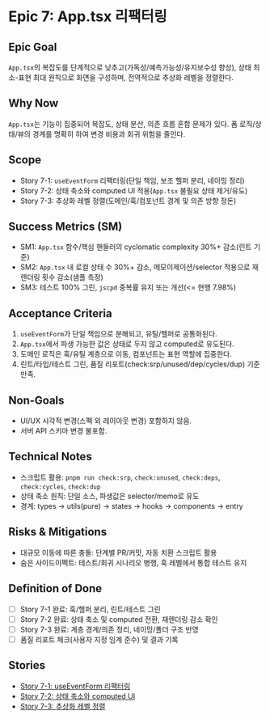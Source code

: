 # Epic 7: App.tsx 리팩터링

## Epic Goal

`App.tsx`의 복잡도를 단계적으로 낮추고(가독성/예측가능성/유지보수성 향상), 상태 최소-표현 최대 원칙으로 화면을 구성하며, 전역적으로 추상화 레벨을 정렬한다.

## Why Now

`App.tsx`는 기능이 집중되어 복잡도, 상태 분산, 의존 흐름 혼합 문제가 있다. 폼 로직/상태/뷰의 경계를 명확히 하여 변경 비용과 회귀 위험을 줄인다.

## Scope

- Story 7-1: `useEventForm` 리팩터링(단일 책임, 보조 헬퍼 분리, 네이밍 정리)
- Story 7-2: 상태 축소와 computed UI 적용(`App.tsx` 불필요 상태 제거/유도)
- Story 7-3: 추상화 레벨 정렬(도메인/훅/컴포넌트 경계 및 의존 방향 정돈)

## Success Metrics (SM)

- SM1: `App.tsx` 함수/핵심 핸들러의 cyclomatic complexity 30%+ 감소(린트 기준)
- SM2: `App.tsx` 내 로컬 상태 수 30%+ 감소, 메모이제이션/selector 적용으로 재렌더링 횟수 감소(샘플 측정)
- SM3: 테스트 100% 그린, `jscpd` 중복률 유지 또는 개선(<= 현행 7.98%)

## Acceptance Criteria

1. `useEventForm`가 단일 책임으로 분해되고, 유틸/헬퍼로 공통화된다.
2. `App.tsx`에서 파생 가능한 값은 상태로 두지 않고 computed로 유도된다.
3. 도메인 로직은 훅/유틸 계층으로 이동, 컴포넌트는 표현 역할에 집중한다.
4. 린트/타입/테스트 그린, 품질 리포트(check:srp/unused/dep/cycles/dup) 기준 만족.

## Non-Goals

- UI/UX 시각적 변경(스펙 외 레이아웃 변경) 포함하지 않음.
- 서버 API 스키마 변경 불포함.

## Technical Notes

- 스크립트 활용: `pnpm run check:srp`, `check:unused`, `check:deps`, `check:cycles`, `check:dup`
- 상태 축소 원칙: 단일 소스, 파생값은 selector/memo로 유도
- 경계: types → utils(pure) → states → hooks → components → entry

## Risks & Mitigations

- 대규모 이동에 따른 충돌: 단계별 PR/커밋, 자동 치환 스크립트 활용
- 숨은 사이드이펙트: 테스트/회귀 시나리오 병행, 훅 레벨에서 통합 테스트 유지

## Definition of Done

- [ ] Story 7-1 완료: 훅/헬퍼 분리, 린트/테스트 그린
- [ ] Story 7-2 완료: 상태 축소 및 computed 전환, 재렌더링 감소 확인
- [ ] Story 7-3 완료: 계층 경계/의존 정리, 네이밍/폴더 구조 반영
- [ ] 품질 리포트 체크(사용자 지정 임계 준수) 및 결과 기록

## Stories

- [Story 7-1: useEventForm 리팩터링](../stories/story-7-1-useEventForm-refactor.md)
- [Story 7-2: 상태 축소와 computed UI](../stories/story-7-2-computed-state-ui.md)
- [Story 7-3: 추상화 레벨 정렬](../stories/story-7-3-abstraction-levels.md)


